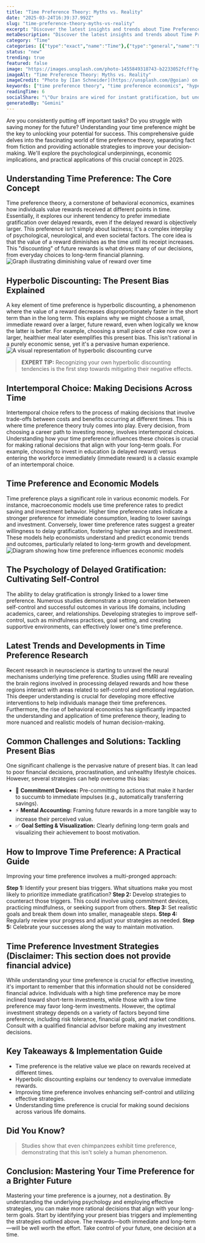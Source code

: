 ```yaml
---
title: "Time Preference Theory: Myths vs. Reality"
date: "2025-03-24T16:39:37.992Z"
slug: "time-preference-theory-myths-vs-reality"
excerpt: "Discover the latest insights and trends about Time Preference Theory. This comprehensive guide covers everything you need to know about Time Preference Theory in 2025."
metaDescription: "Discover the latest insights and trends about Time Preference Theory. This comprehensive guide covers everything you need to know about Time Preference The..."
category: "Time"
categories: [{"type":"exact","name":"Time"},{"type":"general","name":"Economics"},{"type":"medium","name":"Behavioral Economics"},{"type":"specific","name":"Intertemporal Choice"},{"type":"niche","name":"Hyperbolic Discounting"}]
status: "new"
trending: true
featured: false
image: "https://images.unsplash.com/photo-1455849318743-b2233052fcff?q=85&w=1200&fit=max&fm=webp&auto=compress"
imageAlt: "Time Preference Theory: Myths vs. Reality"
imageCredit: "Photo by [Ian Schneider](https://unsplash.com/@goian) on Unsplash"
keywords: ["time preference theory", "time preference economics", "hyperbolic discounting", "delayed gratification", "intertemporal choice", "time preference model", "present bias explained", "time discounting psychology", "how to improve time preference", "time preference investment strategies"]
readingTime: 6
socialShare: "\"Our brains are wired for instant gratification, but understanding time preference allows us to outsmart our own impulses and build a better future.\""
generatedBy: "Gemini"
---
```




Are you consistently putting off important tasks? Do you struggle with saving money for the future?  Understanding your time preference might be the key to unlocking your potential for success. This comprehensive guide delves into the fascinating world of time preference theory, separating fact from fiction and providing actionable strategies to improve your decision-making.  We'll explore the psychological underpinnings, economic implications, and practical applications of this crucial concept in 2025.

## Understanding Time Preference: The Core Concept

Time preference theory, a cornerstone of behavioral economics, examines how individuals value rewards received at different points in time.  Essentially, it explores our inherent tendency to prefer immediate gratification over delayed rewards, even if the delayed reward is objectively larger. This preference isn't simply about laziness; it's a complex interplay of psychological, neurological, and even societal factors.  The core idea is that the value of a reward diminishes as the time until its receipt increases. This "discounting" of future rewards is what drives many of our decisions, from everyday choices to long-term financial planning. ![Graph illustrating diminishing value of reward over time](https://images.unsplash.com/photo-1451187580459-43490279c0fa?q=85&w=1200&fit=max&fm=webp&auto=compress)

## Hyperbolic Discounting: The Present Bias Explained

A key element of time preference is hyperbolic discounting, a phenomenon where the value of a reward decreases disproportionately faster in the short term than in the long term.  This explains why we might choose a small, immediate reward over a larger, future reward, even when logically we know the latter is better. For example, choosing a small piece of cake now over a larger, healthier meal later exemplifies this present bias.  This isn't rational in a purely economic sense, yet it's a pervasive human experience.  ![A visual representation of hyperbolic discounting curve](https://images.unsplash.com/photo-1484417894907-623942c8ee29?q=85&w=1200&fit=max&fm=webp&auto=compress)

> **EXPERT TIP:** Recognizing your own hyperbolic discounting tendencies is the first step towards mitigating their negative effects.

## Intertemporal Choice: Making Decisions Across Time

Intertemporal choice refers to the process of making decisions that involve trade-offs between costs and benefits occurring at different times.  This is where time preference theory truly comes into play.  Every decision, from choosing a career path to investing money, involves intertemporal choices.  Understanding how your time preference influences these choices is crucial for making rational decisions that align with your long-term goals.  For example, choosing to invest in education (a delayed reward) versus entering the workforce immediately (immediate reward) is a classic example of an intertemporal choice.

## Time Preference and Economic Models

Time preference plays a significant role in various economic models.  For instance, macroeconomic models use time preference rates to predict saving and investment behavior.  Higher time preference rates indicate a stronger preference for immediate consumption, leading to lower savings and investment. Conversely, lower time preference rates suggest a greater willingness to delay gratification, fostering higher savings and investment.  These models help economists understand and predict economic trends and outcomes, particularly related to long-term growth and development.  ![Diagram showing how time preference influences economic models](https://images.unsplash.com/photo-1517976487492-5750f3195933?q=85&w=1200&fit=max&fm=webp&auto=compress)

## The Psychology of Delayed Gratification: Cultivating Self-Control

The ability to delay gratification is strongly linked to a lower time preference.  Numerous studies demonstrate a strong correlation between self-control and successful outcomes in various life domains, including academics, career, and relationships.  Developing strategies to improve self-control, such as mindfulness practices, goal setting, and creating supportive environments, can effectively lower one's time preference.

##  Latest Trends and Developments in Time Preference Research

Recent research in neuroscience is starting to unravel the neural mechanisms underlying time preference. Studies using fMRI are revealing the brain regions involved in processing delayed rewards and how these regions interact with areas related to self-control and emotional regulation.  This deeper understanding is crucial for developing more effective interventions to help individuals manage their time preferences.  Furthermore, the rise of behavioral economics has significantly impacted the understanding and application of time preference theory, leading to more nuanced and realistic models of human decision-making.

##  Common Challenges and Solutions: Tackling Present Bias

One significant challenge is the pervasive nature of present bias. It can lead to poor financial decisions, procrastination, and unhealthy lifestyle choices. However, several strategies can help overcome this bias:

* 🔑 **Commitment Devices:**  Pre-committing to actions that make it harder to succumb to immediate impulses (e.g., automatically transferring savings).
* ⚡ **Mental Accounting:**  Framing future rewards in a more tangible way to increase their perceived value.
* ✅ **Goal Setting & Visualization:**  Clearly defining long-term goals and visualizing their achievement to boost motivation.

## How to Improve Time Preference: A Practical Guide

Improving your time preference involves a multi-pronged approach:

**Step 1:**  Identify your present bias triggers. What situations make you most likely to prioritize immediate gratification?
**Step 2:**  Develop strategies to counteract those triggers.  This could involve using commitment devices, practicing mindfulness, or seeking support from others.
**Step 3:**  Set realistic goals and break them down into smaller, manageable steps.
**Step 4:**  Regularly review your progress and adjust your strategies as needed.
**Step 5:**  Celebrate your successes along the way to maintain motivation.

## Time Preference Investment Strategies (Disclaimer: This section does not provide financial advice)

While understanding your time preference is crucial for effective investing, it's important to remember that this information should not be considered financial advice.  Individuals with a high time preference may be more inclined toward short-term investments, while those with a low time preference may favor long-term investments. However,  the optimal investment strategy depends on a variety of factors beyond time preference, including risk tolerance, financial goals, and market conditions.  Consult with a qualified financial advisor before making any investment decisions.

## Key Takeaways & Implementation Guide

* Time preference is the relative value we place on rewards received at different times.
* Hyperbolic discounting explains our tendency to overvalue immediate rewards.
* Improving time preference involves enhancing self-control and utilizing effective strategies.
* Understanding time preference is crucial for making sound decisions across various life domains.

## Did You Know?

> Studies show that even chimpanzees exhibit time preference, demonstrating that this isn't solely a human phenomenon.

## Conclusion: Mastering Your Time Preference for a Brighter Future

Mastering your time preference is a journey, not a destination.  By understanding the underlying psychology and employing effective strategies, you can make more rational decisions that align with your long-term goals.  Start by identifying your present bias triggers and implementing the strategies outlined above.  The rewards—both immediate and long-term—will be well worth the effort.  Take control of your future, one decision at a time.




